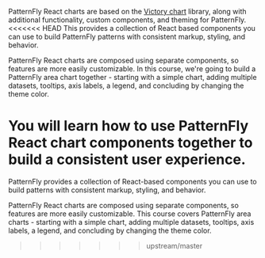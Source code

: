 PatternFly React charts are based on the [Victory chart](https://formidable.com/open-source/victory/docs/victory-chart/) library, along with additional functionality, custom components, and theming for PatternFly.
<<<<<<< HEAD
This provides a collection of React based components you can use to build PatternFly patterns with consistent markup, styling, and behavior.

PatternFly React charts are composed using separate components, so features are more easily customizable. In this course, we're going to build a PatternFly area chart together - starting with a simple chart, adding multiple datasets, tooltips, axis labels, a legend, and concluding by changing the theme color.

You will learn how to use PatternFly React chart components together to build a consistent user experience.
=======

PatternFly provides a collection of React-based components you can use to build patterns with consistent markup, styling, and behavior.

PatternFly React charts are composed using separate components, so features are more easily customizable. This course covers PatternFly area charts - starting with a simple chart, adding multiple datasets, tooltips, axis labels, a legend, and concluding by changing the theme color.
>>>>>>> upstream/master

